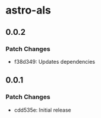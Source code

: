# astro-als

## 0.0.2

### Patch Changes

- f38d349: Updates dependencies

## 0.0.1

### Patch Changes

- cdd535e: Initial release
